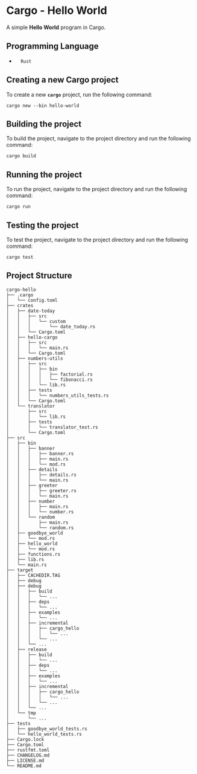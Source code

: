 # Cargo - Hello World

A simple **Hello World** program in Cargo.

## Programming Language

-       Rust

## Creating a new Cargo project

To create a new **`cargo`** project, run the following command:

`cargo new --bin hello-world`

## Building the project

To build the project, navigate to the project directory and run the following
command:

`cargo build`

## Running the project

To run the project, navigate to the project directory and run the following
command:

`cargo run`

## Testing the project

To test the project, navigate to the project directory and run the following
command:

`cargo test`

## Project Structure

```plaintext
cargo-hello
├── .cargo
│   └── config.toml
├── crates
│   ├── date-today
│   │   ├── src
│   │   │   └── custom
│   │   │       └── date_today.rs
│   │   └── Cargo.toml
│   ├── hello-cargo
│   │   ├── src
│   │   │   └── main.rs
│   │   └── Cargo.toml
│   ├── numbers-utils
│   │   ├── src
│   │   │   ├── bin
│   │   │   │   ├── factorial.rs
│   │   │   │   └── fibonacci.rs
│   │   │   └── lib.rs
│   │   ├── tests
│   │   │   └── numbers_utils_tests.rs
│   │   └── Cargo.toml
│   └── translator
│       ├── src
│       │   └── lib.rs
│       ├── tests
│       │   └── translator_test.rs
│       └── Cargo.toml
├── src
│   ├── bin
│   │   ├── banner
│   │   │   ├── banner.rs
│   │   │   ├── main.rs
│   │   │   └── mod.rs
│   │   ├── details
│   │   │   ├── details.rs
│   │   │   └── main.rs
│   │   ├── greeter
│   │   │   ├── greeter.rs
│   │   │   └── main.rs
│   │   ├── number
│   │   │   ├── main.rs
│   │   │   └── number.rs
│   │   └── random
│   │       ├── main.rs
│   │       └── random.rs
│   ├── goodbye_world
│   │   └── mod.rs
│   ├── hello_world
│   │   └── mod.rs
│   ├── functions.rs
│   ├── lib.rs
│   └── main.rs
├── target
│   ├── CACHEDIR.TAG
│   ├── debug
│   ├── debug
│   │   ├── build
│   │   │   └── ...
│   │   ├── deps
│   │   │   └── ...
│   │   ├── examples
│   │   │   └── ...
│   │   ├── incremental
│   │   │   ├── cargo_hello
│   │   │   │   └── ...
│   │   │   └── ...
│   │   └── ...
│   ├── release
│   │   ├── build
│   │   │   └── ...
│   │   ├── deps
│   │   │   └── ...
│   │   ├── examples
│   │   │   └── ...
│   │   ├── incremental
│   │   │   ├── cargo_hello
│   │   │   │   └── ...
│   │   │   └── ...
│   │   └── ...
│   └── tmp
│       └── ...
├── tests
│   ├── goodbye_world_tests.rs
│   └── hello_world_tests.rs
├── Cargo.lock
├── Cargo.toml
├── rustfmt.toml
├── CHANGELOG.md
├── LICENSE.md
└── README.md
```
